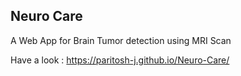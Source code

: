 ## Neuro Care
A Web App for Brain Tumor detection using MRI Scan

Have a look : https://paritosh-j.github.io/Neuro-Care/

